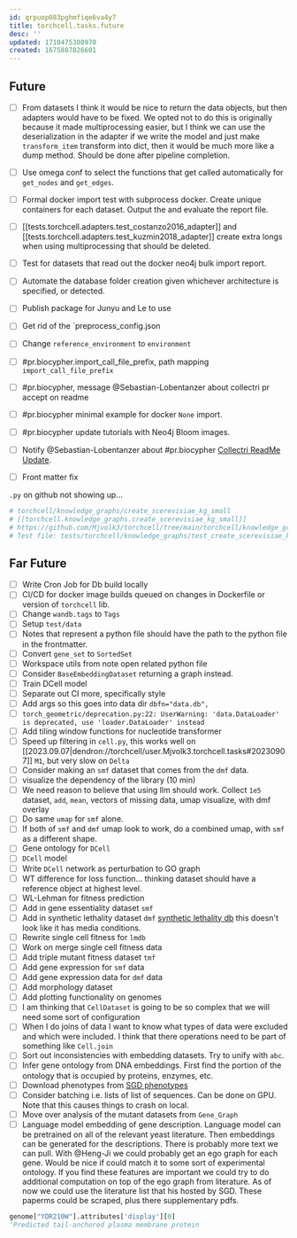 ```yaml
---
id: qrpuop083pghmfiqe6va4y7
title: torchcell.tasks.future
desc: ''
updated: 1710475308970
created: 1675887826601
---
```

## Future

- [ ] From datasets I think it would be nice to return the data objects, but then adapters would have to be fixed. We opted not to do this is originally because it made multiprocessing easier, but I think we can use the deserialization in the adapter if we write the model and just make `transform_item` transform into dict, then it would be much more like a dump method. Should be done after pipeline completion.
- [ ] Use omega conf to select the functions that get called automatically for `get_nodes` and `get_edges`.
- [ ] Formal docker import test with subprocess docker. Create unique containers for each dataset. Output the and evaluate the report file.
- [ ] [[tests.torchcell.adapters.test_costanzo2016_adapter]] and [[tests.torchcell.adapters.test_kuzmin2018_adapter]] create extra longs when using multiprocessing that should be deleted.
- [ ] Test for datasets that read out the docker neo4j bulk import report.
- [ ] Automate the database folder creation given whichever architecture is specified, or detected.
- [ ] Publish package for Junyu and Le to use
- [ ] Get rid of the `preprocess_config.json
- [ ] Change `reference_environment` to `environment`
- [ ] #pr.biocypher.import_call_file_prefix, path mapping `import_call_file_prefix`
- [ ] #pr.biocypher, message @Sebastian-Lobentanzer about collectri pr accept on readme
- [ ] #pr.biocypher minimal example for docker `None` import.
- [ ] #pr.biocypher update tutorials with Neo4j Bloom images.
- [ ] Notify @Sebastian-Lobentanzer about #pr.biocypher [Collectri ReadMe Update](https://github.com/biocypher/collectri/pull/1).

- [ ] Front matter fix

`.py` on github not showing up...

```python
# torchcell/knowledge_graphs/create_scerevisiae_kg_small
# [[torchcell.knowledge_graphs.create_scerevisiae_kg_small]]
# https://github.com/Mjvolk3/torchcell/tree/main/torchcell/knowledge_graphs/create_scerevisiae_kg_small
# Test file: tests/torchcell/knowledge_graphs/test_create_scerevisiae_kg_small.py
```

## Far Future

- [ ] Write Cron Job for Db build locally
- [ ] CI/CD for docker image builds queued on changes in Dockerfile or version of `torchcell` lib.
- [ ] Change `wandb.tags` to `Tags`
- [ ] Setup `test/data`
- [ ] Notes that represent a python file should have the path to the python file in the frontmatter.
- [ ] Convert `gene_set` to `SortedSet`
- [ ] Workspace utils from note open related python file
- [ ] Consider `BaseEmbeddingDataset` returning a graph instead.
- [ ] Train DCell model
- [ ] Separate out CI more, specifically style
- [ ] Add args so this goes into data dir `dbfn="data.db",`
- [ ] `torch_geometric/deprecation.py:22: UserWarning: 'data.DataLoader' is deprecated, use 'loader.DataLoader' instead`
- [ ] Add tiling window functions for nucleotide transformer
- [ ] Speed up filtering in `cell.py`, this works well on [[2023.09.07|dendron://torchcell/user.Mjvolk3.torchcell.tasks#20230907]] `M1`, but very slow on `Delta`
- [ ] Consider making an `smf` dataset that comes from the `dmf` data.
- [ ] visualize the dependency of the library (10 min)
- [ ] We need reason to believe that using llm should work. Collect `1e5` dataset, `add`, `mean`, vectors of missing data, umap visualize, with dmf overlay
- [ ] Do same `umap` for `smf` alone.
- [ ] If both of `smf` and `dmf` umap look to work, do a combined umap, with `smf` as a different shape.
- [ ] Gene ontology for `DCell`
- [ ] `DCell` model
- [ ] Write `DCell` network as perturbation to GO graph
- [ ] WT difference for loss function... thinking dataset should have a reference object at highest level.
- [ ] WL-Lehman for fitness prediction
- [ ] Add in gene essentiality dataset `smf`
- [ ] Add in synthetic lethality dataset `dmf` [synthetic lethality db](https://synlethdb.sist.shanghaitech.edu.cn/v2/#/) this doesn't look like it has media conditions.
- [ ] Rewrite single cell fitness for `lmdb`
- [ ] Work on merge single cell fitness data
- [ ] Add triple mutant fitness dataset `tmf`
- [ ] Add gene expression for `smf` data
- [ ] Add gene expression data for `dmf` data
- [ ] Add morphology dataset
- [ ] Add plotting functionality on genomes
- [ ] I am thinking that `CellDataset` is going to be so complex that we will need some sort of configuration
- [ ] When I do joins of data I want to know what types of data were excluded and which were included. I think that there operations need to be part of something like `Cell.join`
- [ ] Sort out inconsistencies with embedding datasets. Try to unify with `abc`.
- [ ] Infer gene ontology from DNA embeddings. First find the portion of the ontology that is occupied by proteins, enzymes, etc.
- [ ] Download phenotypes from [SGD phenotypes](http://sgd-archive.yeastgenome.org/curation/literature/)
- [ ] Consider batching i.e. lists of list of sequences. Can be done on GPU. Note that this causes things to crash on local.
- [ ] Move over analysis of the mutant datasets from `Gene_Graph`
- [ ] Language model embedding of gene description. Language model can be pretrained on all of the relevant yeast literature. Then embeddings can be generated for the descriptions. There is probably more text we can pull. With @Heng-Ji we could probably get an ego graph for each gene. Would be nice if could match it to some sort of experimental ontology. If you find these features are important we could try to do additional computation on top of the ego graph from literature. As of now we could use the literature list that his hosted by SGD. These paperms could be scraped, plus there supplementary pdfs.

```python
genome["YDR210W"].attributes['display'][0]
'Predicted tail-anchored plasma membrane protein
```
